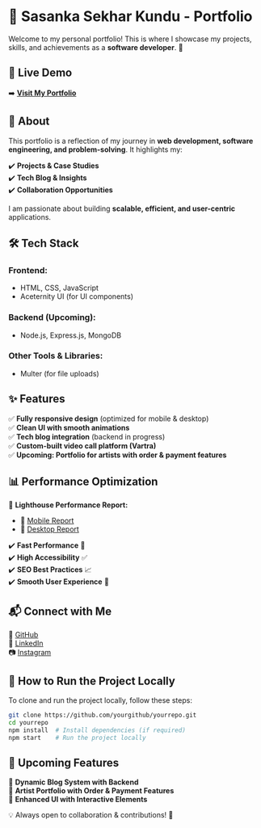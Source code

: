 
# 🌟 Sasanka Sekhar Kundu - Portfolio  

Welcome to my personal portfolio! This is where I showcase my projects, skills, and achievements as a **software developer**. 🚀  

## 🔗 Live Demo  

➡️ **[Visit My Portfolio](https://sasankawrites.netlify.app/)**  

## 📌 About  

This portfolio is a reflection of my journey in **web development, software engineering, and problem-solving**. It highlights my:  

✔️ **Projects & Case Studies**  
✔️ **Tech Blog & Insights**  
✔️ **Collaboration Opportunities**  

I am passionate about building **scalable, efficient, and user-centric** applications.  

## 🛠️ Tech Stack  

### **Frontend:**  
- HTML, CSS, JavaScript  
- Aceternity UI (for UI components)  

### **Backend (Upcoming):**  
- Node.js, Express.js, MongoDB  

### **Other Tools & Libraries:**  
- Multer (for file uploads)  

## ✨ Features  

✅ **Fully responsive design** (optimized for mobile & desktop)  
✅ **Clean UI with smooth animations**  
✅ **Tech blog integration** (backend in progress)  
✅ **Custom-built video call platform (Vartra)**  
✅ **Upcoming: Portfolio for artists with order & payment features**  

## 📊 Performance Optimization  

📄 **Lighthouse Performance Report:**  
- 🔹 [Mobile Report](reports/lighthouse-mobile.pdf)  
- 🔹 [Desktop Report](reports/lighthouse-desktop.pdf)  

✔️ **Fast Performance** 🚀  
✔️ **High Accessibility** ✅  
✔️ **SEO Best Practices** 📈  
✔️ **Smooth User Experience** 🎨  

## 📬 Connect with Me  

🔗 [GitHub](https://github.com/Sasanka14)  
💼 [LinkedIn](https://www.linkedin.com/in/sasanka-sekhar-kundu-b746072a7)  
📷 [Instagram](https://www.instagram.com/__kuronotsubasa__?igsh=MWdyNHd2NDFzZWl3Yw==)  

## 🔧 How to Run the Project Locally  

To clone and run the project locally, follow these steps:  

```bash
git clone https://github.com/yourgithub/yourrepo.git
cd yourrepo
npm install  # Install dependencies (if required)
npm start    # Run the project locally
```  

## 🎯 Upcoming Features  

🔹 **Dynamic Blog System with Backend**  
🔹 **Artist Portfolio with Order & Payment Features**  
🔹 **Enhanced UI with Interactive Elements**  

💡 Always open to collaboration & contributions! 🚀  
